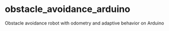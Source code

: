 # obstacle_avoidance_arduino
Obstacle avoidance robot with odometry and adaptive behavior on Arduino
